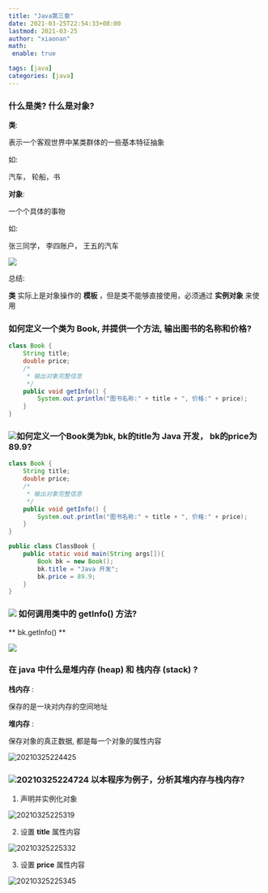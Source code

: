 ```yaml
---
title: "Java第三章"
date: 2021-03-25T22:54:33+08:00
lastmod: 2021-03-25
author: "xiaonan"
math:
 enable: true

tags: [java]
categories: [java]
---
```


### 什么是类? 什么是对象?

**类**:

表示一个客观世界中某类群体的一些基本特征抽象

如:

汽车， 轮船，书

**对象**:

一个个具体的事物

如:

张三同学， 李四账户， 王五的汽车

![](https://img.fengqigang.cn//img/20210325222315.png)

总结:

**类** 实际上是对象操作的 **模板** ，但是类不能够直接使用，必须通过 **实例对象** 来使用

### 如何定义一个类为 **Book**, 并提供一个方法, 输出图书的名称和价格?

```java
class Book {
	String title;
	double price;
	/*
	 * 输出对象完整信息
	 */
	public void getInfo() { 
		System.out.println("图书名称:" + title + ", 价格:" + price);
	}
}
```

### ![](https://img.fengqigang.cn//img/20210325223421.png)如何定义一个Book类为bk, bk的title为 Java 开发， bk的price为89.9?

```java
class Book {
	String title;
	double price;
	/*
	 * 输出对象完整信息
	 */
	public void getInfo() { 
		System.out.println("图书名称:" + title + ", 价格:" + price);
	}
}

public class ClassBook {
	public static void main(String args[]){
		Book bk = new Book();
		bk.title = "Java 开发";
		bk.price = 89.9;
	}
}
```

### ![](https://img.fengqigang.cn//img/20210325223739.png) 如何调用类中的 getInfo() 方法?

** bk.getInfo() **

![](https://img.fengqigang.cn//img/20210325223920.png)

### 在 **java** 中什么是堆内存 (heap) 和 栈内存 (stack) ?

**栈内存** :

保存的是一块对内存的空间地址

**堆内存** :

保存对象的真正数据, 都是每一个对象的属性内容

![20210325224425](https://img.fengqigang.cn//img/20210325224425.png)

### ![20210325224724](https://img.fengqigang.cn//img/20210325224724.png) 以本程序为例子，分析其堆内存与栈内存?

1. 声明并实例化对象

![20210325225319](https://img.fengqigang.cn//img/20210325225319.png)

2. 设置 **title** 属性内容

![20210325225332](https://img.fengqigang.cn//img/20210325225332.png)

3. 设置 **price** 属性内容

![20210325225345](https://img.fengqigang.cn//img/20210325225345.png)




